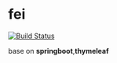 # fei

[![Build Status](https://travis-ci.org/happut/fei.svg?branch=master)](https://travis-ci.org/happut/fei)

base on **springboot**,**thymeleaf**
